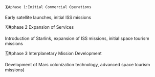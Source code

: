     🗓️#phase 1:Initial Commercial Operations

Early satellite launches, initial ISS missions

🗓️#phase 2 Expansion of Services 

Introduction of Starlink, expansion of ISS missions, initial space tourism missions

🗓️#phase 3 Interplanetary Mission Development

Development of Mars colonization technology, advanced space tourism missions)


